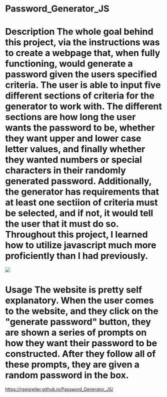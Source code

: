 # Password_Generator_JS

# Description The whole goal behind this project, via the instructions was to create a webpage that, when fully functioning, would generate a password given the users specified criteria. The user is able to input five different sections of criteria for the generator to work with. The different sections are how long the user wants the password to be, whether they want upper and lower case letter values, and finally whether they wanted numbers or special characters in their randomly generated password. Additionally, the generator has requirements that at least one sectiion of criteria must be selected, and if not, it would tell the user that it must do so. Throughout this project, I learned how to utilize javascript much more proficiently than I had previously.

<a href='https://www.linkpicture.com/view.php?img=LPic6082e74b1e80d507445789'><img src='https://www.linkpicture.com/q/password.jpg' type='image'></a>

# Usage The website is pretty self explanatory. When the user comes to the website, and they click on the "generate password" button, they are shown a series of prompts on how they want their password to be constructed. After they follow all of these prompts, they are given a random password in the box.

https://rgeisreiter.github.io/Password_Generator_JS/
